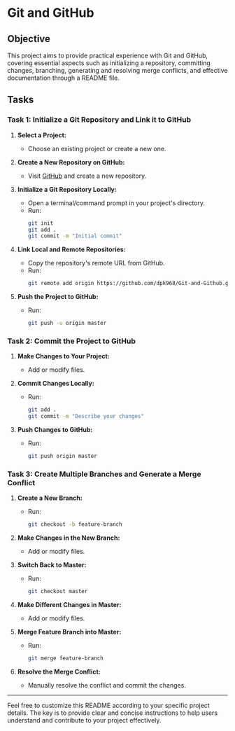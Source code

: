 # Git and GitHub

## Objective
This project aims to provide practical experience with Git and GitHub, covering essential aspects such as initializing a repository, committing changes, branching, generating and resolving merge conflicts, and effective documentation through a README file.

## Tasks

### Task 1: Initialize a Git Repository and Link it to GitHub

1. **Select a Project:**
   - Choose an existing project or create a new one.

2. **Create a New Repository on GitHub:**
   - Visit [GitHub](https://github.com/) and create a new repository.

3. **Initialize a Git Repository Locally:**
   - Open a terminal/command prompt in your project's directory.
   - Run:
     ```bash
     git init
     git add .
     git commit -m "Initial commit"
     ```

4. **Link Local and Remote Repositories:**
   - Copy the repository's remote URL from GitHub.
   - Run:
     ```bash
     git remote add origin https://github.com/dpk968/Git-and-Github.git
     ```

5. **Push the Project to GitHub:**
   - Run:
     ```bash
     git push -u origin master
     ```

### Task 2: Commit the Project to GitHub

1. **Make Changes to Your Project:**
   - Add or modify files.

2. **Commit Changes Locally:**
   - Run:
     ```bash
     git add .
     git commit -m "Describe your changes"
     ```

3. **Push Changes to GitHub:**
   - Run:
     ```bash
     git push origin master
     ```

### Task 3: Create Multiple Branches and Generate a Merge Conflict

1. **Create a New Branch:**
   - Run:
     ```bash
     git checkout -b feature-branch
     ```

2. **Make Changes in the New Branch:**
   - Add or modify files.

3. **Switch Back to Master:**
   - Run:
     ```bash
     git checkout master
     ```

4. **Make Different Changes in Master:**
   - Add or modify files.

5. **Merge Feature Branch into Master:**
   - Run:
     ```bash
     git merge feature-branch
     ```

6. **Resolve the Merge Conflict:**
   - Manually resolve the conflict and commit the changes.
---

Feel free to customize this README according to your specific project details. The key is to provide clear and concise instructions to help users understand and contribute to your project effectively.
